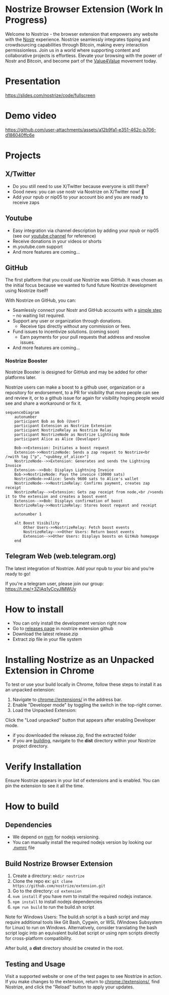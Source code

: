 # Nostrize Browser Extension (Work In Progress)

Welcome to Nostrize - the browser extension that empowers any website with the [Nostr](https://github.com/nostr-protocol/nostr) experience. Nostrize seamlessly integrates tipping and crowdsourcing capabilities through Bitcoin, making every interaction permissionless. Join us in a world where supporting content and collaborative projects is effortless. Elevate your browsing with the power of Nostr and Bitcoin, and become part of the [Value4Value](https://value4value.info/) movement today.

# Presentation

https://slides.com/nostrize/code/fullscreen

# Demo video

https://github.com/user-attachments/assets/a12b9fa1-e351-462c-b706-d186040ffc6e

# Projects

## X/Twitter

* Do you still need to use X/Twitter because everyone is still there?
* Good news: you can use nostr via Nostrize on X/Twitter now! 🤯
* Add your npub or nip05 to your account bio and you are ready to receive zaps

## Youtube

* Easy integration via channel description by adding your npub or nip05 (see our [youtube channel](https://www.youtube.com/@Nostrize) for reference)
* Receive donations in your videos or shorts
* m.youtube.com support
* And more features are coming...

## GitHub

The first platform that you could use Nostrize was GitHub. It was chosen as the initial focus because we wanted to fund future Nostrize development using Nostrize itself!

With Nostrize on GitHub, you can:

* Seamlessly connect your Nostr and GitHub accounts with a [simple step](https://github.com/nostrize/github-connect) – no waiting list required.
* Support any user or organization through donations.
  * Receive tips directly without any commission or fees.
* Fund issues to incentivize solutions. (coming soon)
  * Earn payments for your pull requests that address and resolve issues.
* And more features are coming...

### Nostrize Booster

Nostrize Booster is designed for GitHub and may be added for other platforms later.

Nostrize users can make a boost to a github user, organization or a repository for endorsement, to a PR for visibility that more people can see and review it, or to a github issue for again for visibility hoping people would see and share a workaround or fix it. 

```mermaid
sequenceDiagram
    autonumber
    participant Bob as Bob (User)
    participant Extension as Nostrize Extension
    participant NostrizeRelay as Nostrize Relay
    participant NostrizeNode as Nostrize Lightning Node
    participant Alice as Alice (Developer)

    Bob->>Extension: Initiates a boost request
    Extension->>NostrizeNode: Sends a zap request to Nostrize<br />with tag ["p", "<pubkey_of_alice>"]
    NostrizeNode-->>Extension: Generates and sends the Lightning Invoice
    Extension-->>Bob: Displays Lightning Invoice
    Bob->>NostrizeNode: Pays the invoice (10000 sats)
    NostrizeNode->>Alice: Sends 9600 sats to Alice's wallet
    NostrizeNode-->>NostrizeRelay: Confirms payment, creates zap receipt
    NostrizeRelay-->>Extension: Gets zap receipt from node,<br />sends it to the extension and creates a boost event
    Extension-->>Bob: Displays confirmation of boost
    NostrizeRelay->>NostrizeRelay: Stores boost request and receipt

    autonumber 1

    alt Boost Visibility
        Other Users->>NostrizeRelay: Fetch boost events
        NostrizeRelay-->>Other Users: Return boost events
        Extension-->>Other Users: Displays boosts on GitHub homepage
    end
```

## Telegram Web (web.telegram.org)

The latest integration of Nostrize. Add your npub to your bio and you're ready to go!

If you're a telegram user, please join our group: https://t.me/+3ZIAq1yCcyJlMWUy

# How to install

* You can only install the development version right now
* Go to [releases page](https://github.com/nostrize/extension/releases) in nostrize extension github
* Download the latest release.zip
* Extract zip file in your file system

# Installing Nostrize as an Unpacked Extension in Chrome

To test or use your build locally in Chrome, follow these steps to install it as an unpacked extension:

1. Navigate to [chrome://extensions/](chrome://extensions/) in the address bar.
1. Enable "Developer mode" by toggling the switch in the top-right corner.
1. Load the Unpacked Extension:

Click the "Load unpacked" button that appears after enabling Developer mode.

* if you downloaded the release.zip, find the extracted folder
* if you are [building](https://github.com/nostrize/extension?tab=readme-ov-file#build-nostrize-browser-extension), navigate to the **dist** directory within your Nostrize project directory.

# Verify Installation

Ensure Nostrize appears in your list of extensions and is enabled. You can pin the extension to see it all the time.

# How to build

## Dependencies

* We depend on [nvm](https://github.com/nvm-sh/nvm?tab=readme-ov-file#about) for nodejs versioning. 
* You can manually install the required nodejs version by looking our [.nvmrc](https://github.com/nostrize/extension/blob/main/.nvmrc) file

## Build Nostrize Browser Extension 

1. Create a directory: `mkdir nostrize`
1. Clone the repo ex: `git clone https://github.com/nostrize/extension.git`
1. Go to the directory: `cd extension`
1. `nvm install` if you have nvm to install the required nodejs instance.
1. `npm install` to install nodejs dependencies
1. `npm run build` to run the build.sh script

Note for Windows Users: The build.sh script is a bash script and may require additional tools like Git Bash, Cygwin, or WSL (Windows Subsystem for Linux) to run on Windows. Alternatively, consider translating the bash script logic into an equivalent build.bat script or using npm scripts directly for cross-platform compatibility.

After build, a **dist** directory should be created in the root.

## Testing and Usage

Visit a supported website or one of the test pages to see Nostrize in action.
If you make changes to the extension, return to [chrome://extensions/](chrome://extensions/), find Nostrize, and click the "Reload" button to apply your updates.
